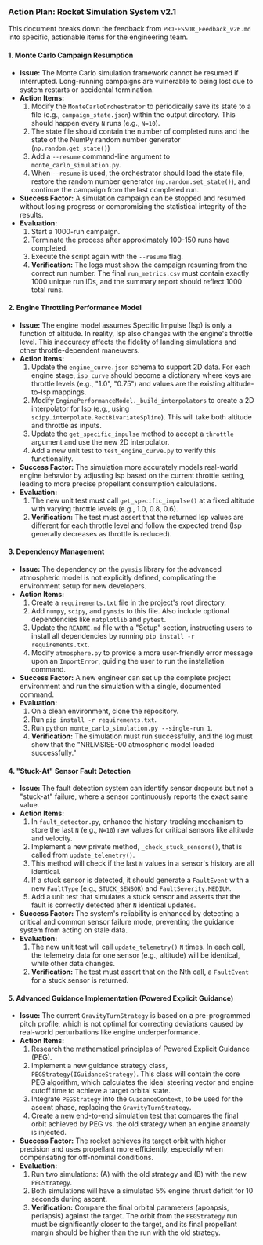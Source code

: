 ### **Action Plan: Rocket Simulation System v2.1**

This document breaks down the feedback from `PROFESSOR_Feedback_v26.md` into specific, actionable items for the engineering team.

#### **1. Monte Carlo Campaign Resumption**

*   **Issue:** The Monte Carlo simulation framework cannot be resumed if interrupted. Long-running campaigns are vulnerable to being lost due to system restarts or accidental termination.
*   **Action Items:**
    1.  Modify the `MonteCarloOrchestrator` to periodically save its state to a file (e.g., `campaign_state.json`) within the output directory. This should happen every `N` runs (e.g., `N=10`).
    2.  The state file should contain the number of completed runs and the state of the NumPy random number generator (`np.random.get_state()`)
    3.  Add a `--resume` command-line argument to `monte_carlo_simulation.py`.
    4.  When `--resume` is used, the orchestrator should load the state file, restore the random number generator (`np.random.set_state()`), and continue the campaign from the last completed run.
*   **Success Factor:** A simulation campaign can be stopped and resumed without losing progress or compromising the statistical integrity of the results.
*   **Evaluation:**
    1.  Start a 1000-run campaign.
    2.  Terminate the process after approximately 100-150 runs have completed.
    3.  Execute the script again with the `--resume` flag.
    4.  **Verification:** The logs must show the campaign resuming from the correct run number. The final `run_metrics.csv` must contain exactly 1000 unique run IDs, and the summary report should reflect 1000 total runs.

#### **2. Engine Throttling Performance Model**

*   **Issue:** The engine model assumes Specific Impulse (Isp) is only a function of altitude. In reality, Isp also changes with the engine's throttle level. This inaccuracy affects the fidelity of landing simulations and other throttle-dependent maneuvers.
*   **Action Items:**
    1.  Update the `engine_curve.json` schema to support 2D data. For each engine stage, `isp_curve` should become a dictionary where keys are throttle levels (e.g., "1.0", "0.75") and values are the existing altitude-to-Isp mappings.
    2.  Modify `EnginePerformanceModel._build_interpolators` to create a 2D interpolator for Isp (e.g., using `scipy.interpolate.RectBivariateSpline`). This will take both altitude and throttle as inputs.
    3.  Update the `get_specific_impulse` method to accept a `throttle` argument and use the new 2D interpolator.
    4.  Add a new unit test to `test_engine_curve.py` to verify this functionality.
*   **Success Factor:** The simulation more accurately models real-world engine behavior by adjusting Isp based on the current throttle setting, leading to more precise propellant consumption calculations.
*   **Evaluation:**
    1.  The new unit test must call `get_specific_impulse()` at a fixed altitude with varying throttle levels (e.g., 1.0, 0.8, 0.6).
    2.  **Verification:** The test must assert that the returned Isp values are different for each throttle level and follow the expected trend (Isp generally decreases as throttle is reduced).

#### **3. Dependency Management**

*   **Issue:** The dependency on the `pymsis` library for the advanced atmospheric model is not explicitly defined, complicating the environment setup for new developers.
*   **Action Items:**
    1.  Create a `requirements.txt` file in the project's root directory.
    2.  Add `numpy`, `scipy`, and `pymsis` to this file. Also include optional dependencies like `matplotlib` and `pytest`.
    3.  Update the `README.md` file with a "Setup" section, instructing users to install all dependencies by running `pip install -r requirements.txt`.
    4.  Modify `atmosphere.py` to provide a more user-friendly error message upon an `ImportError`, guiding the user to run the installation command.
*   **Success Factor:** A new engineer can set up the complete project environment and run the simulation with a single, documented command.
*   **Evaluation:**
    1.  On a clean environment, clone the repository.
    2.  Run `pip install -r requirements.txt`.
    3.  Run `python monte_carlo_simulation.py --single-run 1`.
    4.  **Verification:** The simulation must run successfully, and the log must show that the "NRLMSISE-00 atmospheric model loaded successfully."

#### **4. "Stuck-At" Sensor Fault Detection**

*   **Issue:** The fault detection system can identify sensor dropouts but not a "stuck-at" failure, where a sensor continuously reports the exact same value.
*   **Action Items:**
    1.  In `fault_detector.py`, enhance the history-tracking mechanism to store the last `N` (e.g., `N=10`) raw values for critical sensors like altitude and velocity.
    2.  Implement a new private method, `_check_stuck_sensors()`, that is called from `update_telemetry()`.
    3.  This method will check if the last `N` values in a sensor's history are all identical.
    4.  If a stuck sensor is detected, it should generate a `FaultEvent` with a new `FaultType` (e.g., `STUCK_SENSOR`) and `FaultSeverity.MEDIUM`.
    5.  Add a unit test that simulates a stuck sensor and asserts that the fault is correctly detected after `N` identical updates.
*   **Success Factor:** The system's reliability is enhanced by detecting a critical and common sensor failure mode, preventing the guidance system from acting on stale data.
*   **Evaluation:**
    1.  The new unit test will call `update_telemetry()` `N` times. In each call, the telemetry data for one sensor (e.g., altitude) will be identical, while other data changes.
    2.  **Verification:** The test must assert that on the Nth call, a `FaultEvent` for a stuck sensor is returned.

#### **5. Advanced Guidance Implementation (Powered Explicit Guidance)**

*   **Issue:** The current `GravityTurnStrategy` is based on a pre-programmed pitch profile, which is not optimal for correcting deviations caused by real-world perturbations like engine underperformance.
*   **Action Items:**
    1.  Research the mathematical principles of Powered Explicit Guidance (PEG).
    2.  Implement a new guidance strategy class, `PEGStrategy(IGuidanceStrategy)`. This class will contain the core PEG algorithm, which calculates the ideal steering vector and engine cutoff time to achieve a target orbital state.
    3.  Integrate `PEGStrategy` into the `GuidanceContext`, to be used for the ascent phase, replacing the `GravityTurnStrategy`.
    4.  Create a new end-to-end simulation test that compares the final orbit achieved by PEG vs. the old strategy when an engine anomaly is injected.
*   **Success Factor:** The rocket achieves its target orbit with higher precision and uses propellant more efficiently, especially when compensating for off-nominal conditions.
*   **Evaluation:**
    1.  Run two simulations: (A) with the old strategy and (B) with the new `PEGStrategy`.
    2.  Both simulations will have a simulated 5% engine thrust deficit for 10 seconds during ascent.
    3.  **Verification:** Compare the final orbital parameters (apoapsis, periapsis) against the target. The orbit from the `PEGStrategy` run must be significantly closer to the target, and its final propellant margin should be higher than the run with the old strategy.